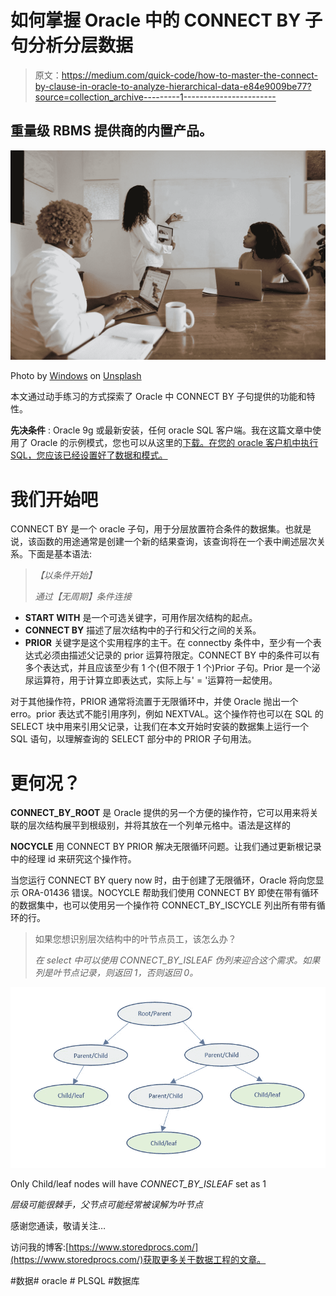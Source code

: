 # 如何掌握 Oracle 中的 CONNECT BY 子句分析分层数据

> 原文：<https://medium.com/quick-code/how-to-master-the-connect-by-clause-in-oracle-to-analyze-hierarchical-data-e84e9009be77?source=collection_archive---------1----------------------->

## 重量级 RBMS 提供商的内置产品。

![](img/cfa334b36cea2cd4a094cf07fcbdfb9b.png)

Photo by [Windows](https://unsplash.com/@windows?utm_source=medium&utm_medium=referral) on [Unsplash](https://unsplash.com?utm_source=medium&utm_medium=referral)

本文通过动手练习的方式探索了 Oracle 中 CONNECT BY 子句提供的功能和特性。

**先决条件** : Oracle 9g 或最新安装，任何 oracle SQL 客户端。我在这篇文章中使用了 Oracle 的示例模式，您也可以从这里的[下载。在您的 oracle 客户机中执行 SQL，您应该已经设置好了数据和模式。](https://download.oracle.com/oll/tutorials/DBXETutorial/html/module2/les02_load_data_sql.htm)

# **我们开始吧**

CONNECT BY 是一个 oracle 子句，用于分层放置符合条件的数据集。也就是说，该函数的用途通常是创建一个新的结果查询，该查询将在一个表中阐述层次关系。下面是基本语法:

> *【以条件开始】*
> 
> *通过【无周期】条件连接*

*   **START WITH** 是一个可选关键字，可用作层次结构的起点。
*   **CONNECT BY** 描述了层次结构中的子行和父行之间的关系。
*   **PRIOR** 关键字是这个实用程序的主干。在 connectby 条件中，至少有一个表达式必须由描述父记录的 prior 运算符限定。CONNECT BY 中的条件可以有多个表达式，并且应该至少有 1 个(但不限于 1 个)Prior 子句。Prior 是一个泌尿运算符，用于计算立即表达式，实际上与' = '运算符一起使用。

对于其他操作符，PRIOR 通常将流置于无限循环中，并使 Oracle 抛出一个 erro。prior 表达式不能引用序列，例如 NEXTVAL。这个操作符也可以在 SQL 的 SELECT 块中用来引用父记录，让我们在本文开始时安装的数据集上运行一个 SQL 语句，以理解查询的 SELECT 部分中的 PRIOR 子句用法。

# **更何况？**

**CONNECT_BY_ROOT** 是 Oracle 提供的另一个方便的操作符，它可以用来将关联的层次结构展平到根级别，并将其放在一个列单元格中。语法是这样的

**NOCYCLE** 用 CONNECT BY PRIOR 解决无限循环问题。让我们通过更新根记录中的经理 id 来研究这个操作符。

当您运行 CONNECT BY query now 时，由于创建了无限循环，Oracle 将向您显示 ORA-01436 错误。NOCYCLE 帮助我们使用 CONNECT BY 即使在带有循环的数据集中，也可以使用另一个操作符 CONNECT_BY_ISCYCLE 列出所有带有循环的行。

> 如果您想识别层次结构中的叶节点员工，该怎么办？
> 
> *在 select 中可以使用 CONNECT_BY_ISLEAF 伪列来迎合这个需求。如果列是叶节点记录，则返回 1，否则返回 0。*

![](img/744cc18d2873a3da4a746d8b3b9749fe.png)

Only Child/leaf nodes will have *CONNECT_BY_ISLEAF* set as 1

*层级可能很棘手，父节点可能经常被误解为叶节点*

感谢您通读，敬请关注…

访问我的博客:[https://www.storedprocs.com/](https://www.storedprocs.com/)获取更多关于数据工程的文章。

#数据# oracle # PLSQL #数据库